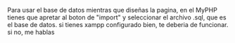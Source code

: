 Para usar el base de datos mientras que diseñas la pagina, en el MyPHP tienes que apretar al boton de "import" y seleccionar el archivo .sql, que es el base de datos. si tienes xampp configurado bien, te deberia de funcionar. si no, me hablas 
